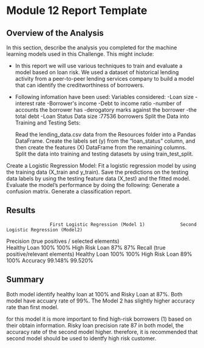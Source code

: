 # Module 12 Report Template

## Overview of the Analysis

In this section, describe the analysis you completed for the machine learning models used in this Challenge. This might include:

* In this report we will use various techniques to train and evaluate a model based on loan risk. We used a dataset of historical lending activity from a peer-to-peer lending services company to build a model that can identify the creditworthiness of borrowers.

* Following infomation have been used:
Variables considered:
        -Loan size
        -interest rate
        -Borrower's income
        -Debt to income ratio
        -number of accounts the borrower has
        -derogatory marks against the borrower
        -the total debt
        -Loan Status
Data size :77536 borrowers 
Split the Data into Training and Testing Sets:

  Read the lending_data.csv data from the Resources folder into a Pandas DataFrame.
  Create the labels set (y) from the “loan_status” column, and then create the features (X) DataFrame from the remaining columns.
  Split the data into training and testing datasets by using train_test_split.

Create a Logistic Regression Model:
  Fit a logistic regression model by using the training data (X_train and y_train). 
  Save the predictions on the testing data labels by using the testing feature data (X_test) and the fitted model. 
  Evaluate the model’s performance by doing the following:
  Generate a confusion matrix. 
  Generate a classification report. 

## Results

                    First Logistic Regression (Model 1)             Second Logistic Regression (Model2)
Precision (true positives / selected elements)                  
    Healthy Loan        100%                                            100%
    High Risk Loan       87%                                            87%
Recall  (true positive/relevant elements)
    Healthy Loan        100%                                            100%
    High Risk Loan      89%                                             100%
Accuracy                99.148%                                         99.520%

## Summary
Both model identify healthy loan at 100% and Risky Loan at 87%. Both model have accuary rate of 99%. The Model 2 has slightly higher accuracy rate than first model. 

for this model it is more important to find high-risk borrowers (1) based on their obtain information. Risky loan precision rate 87 in both model, the accuracy rate of the second model higher. therefore, it  is recommended that second model should be used to identfy high risk customer.


